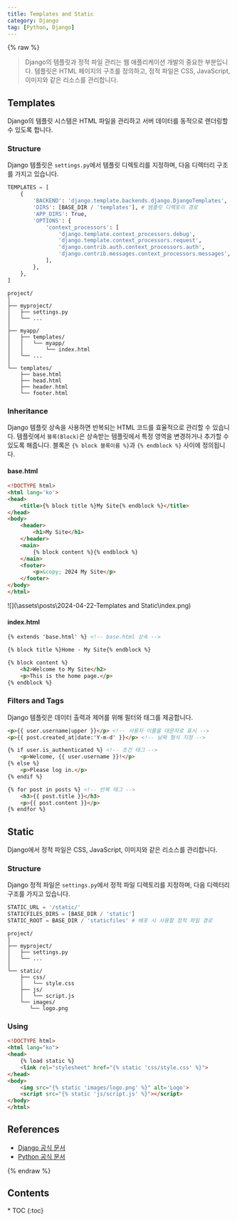 ```yaml
---
title: Templates and Static
category: Django
tag: [Python, Django]
---
```


{% raw %}

> Django의 템플릿과 정적 파일 관리는 웹 애플리케이션 개발의 중요한 부분입니다. 템플릿은 HTML 페이지의 구조를 정의하고, 정적 파일은 CSS, JavaScript, 이미지와 같은 리소스를 관리합니다.

## Templates
Django의 템플릿 시스템은 HTML 파일을 관리하고 서버 데이터를 동적으로 렌더링할 수 있도록 합니다.

### Structure
Django 템플릿은 `settings.py`에서 템플릿 디렉토리를 지정하며, 다음 디렉터리 구조를 가지고 있습니다.

```python
TEMPLATES = [
    {
        'BACKEND': 'django.template.backends.django.DjangoTemplates',
        'DIRS': [BASE_DIR / 'templates'], # 템플릿 디렉토리 경로
        'APP_DIRS': True,
        'OPTIONS': {
            'context_processors': [
                'django.template.context_processors.debug',
                'django.template.context_processors.request',
                'django.contrib.auth.context_processors.auth',
                'django.contrib.messages.context_processors.messages',
            ],
        },
    },
]
```

```plaintext
project/
│
├── myproject/
│   ├── settings.py
│   └── ...
│
├── myapp/
│   ├── templates/
│   │   └── myapp/
│   │       └── index.html
│   └── ...
│
└── templates/
    ├── base.html
    ├── head.html
    ├── header.html
    └── footer.html
```

### Inheritance
Django 템플릿 상속을 사용하면 반복되는 HTML 코드를 효율적으로 관리할 수 있습니다. 템플릿에서 `블록(Block)`은 상속받는 템플릿에서 특정 영역을 변경하거나 추가할 수 있도록 해줍니다. 블록은 `{% block 블록이름 %}`과 `{% endblock %}` 사이에 정의됩니다.

#### base.html
```html
<!DOCTYPE html>
<html lang='ko'>
<head>
    <title>{% block title %}My Site{% endblock %}</title>
</head>
<body>
    <header>
        <h1>My Site</h1>
    </header>
    <main>
        {% block content %}{% endblock %}
    </main>
    <footer>
        <p>&copy; 2024 My Site</p>
    </footer>
</body>
</html>
```

![](\assets\posts\2024-04-22-Templates and Static\index.png)
#### index.html
```html
{% extends 'base.html' %} <!-- base.html 상속 -->

{% block title %}Home - My Site{% endblock %}

{% block content %}
    <h2>Welcome to My Site</h2>
    <p>This is the home page.</p>
{% endblock %}
```

### Filters and Tags
Django 템플릿은 데이터 출력과 제어를 위해 필터와 태그를 제공합니다.

```html
<p>{{ user.username|upper }}</p> <!-- 사용자 이름을 대문자로 표시 -->
<p>{{ post.created_at|date:'Y-m-d' }}</p> <!-- 날짜 형식 지정 -->

{% if user.is_authenticated %} <!-- 조건 태그 -->
    <p>Welcome, {{ user.username }}!</p>
{% else %}
    <p>Please log in.</p>
{% endif %}

{% for post in posts %} <!-- 반복 태그 -->
    <h3>{{ post.title }}</h3>
    <p>{{ post.content }}</p>
{% endfor %}
```

## Static
Django에서 정적 파일은 CSS, JavaScript, 이미지와 같은 리소스를 관리합니다. 

### Structure
Django 정적 파일은 `settings.py`에서 정적 파일 디렉토리를 지정하며, 다음 디렉터리 구조를 가지고 있습니다.

```python
STATIC_URL = '/static/'
STATICFILES_DIRS = [BASE_DIR / 'static']
STATIC_ROOT = BASE_DIR / 'staticfiles' # 배포 시 사용할 정적 파일 경로
```

```plaintext
project/
│
├── myproject/
│   ├── settings.py
│   └── ...
│
└── static/
    ├── css/
    │   └── style.css
    ├── js/
    │   └── script.js
    └── images/
       └── logo.png
```

### Using
```html
<!DOCTYPE html>
<html lang="ko">
<head>
    {% load static %}
    <link rel="stylesheet" href="{% static 'css/style.css' %}">
</head>
<body>
    <img src="{% static 'images/logo.png' %}" alt='Logo'>
    <script src="{% static 'js/script.js' %}"></script>
</body>
</html>
```

## References
- [Django 공식 문서](https://www.djangoproject.com/)
- [Python 공식 문서](https://docs.python.org/3/)

{% endraw %}

<nav class='post-toc' markdown='1'>
  <h2>Contents</h2>
* TOC
{:toc}
</nav>
